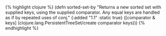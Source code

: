 {% highlight clojure %}
(defn sorted-set-by
  "Returns a new sorted set with supplied keys, using the supplied
  comparator.  Any equal keys are handled as if by repeated uses of
  conj."
  {:added "1.1"
   :static true} 
  ([comparator & keys]
   (clojure.lang.PersistentTreeSet/create comparator keys)))
{% endhighlight %}
